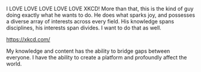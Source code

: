 I LOVE LOVE LOVE LOVE LOVE XKCD!
More than that, this is the kind of guy doing exactly what he wants to do. He does what sparks joy, and possesses a diverse array of interests across every field. His knowledge spans disciplines, his interests span divides. I want to do that as well.

https://xkcd.com/


My knowledge and content has the ability to bridge gaps between everyone. I have the ability to create a platform and profoundly affect the world.
